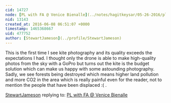 ```yaml
---
cid: 14727
node: [PL with FA @ Venice Bienalle](../notes/hagitkeysar/05-26-2016/pl-with-fa-venice-bienalle)
nid: 13143
created_at: 2016-06-08 06:51:07 +0000
timestamp: 1465368667
uid: 477752
author: [StewartJameson](../profile/StewartJameson)
---
```


This is the first time I see kite photography and its quality exceeds the expectations I had. I thought only the drone is able to make high-quality photos from the sky with a GoPro but turns out the kite is the budget solution which can make us happy with some astounding photography. Sadly, we see forests being destroyed which means higher land pollution and more CO2 in the area which is really painful even for the reader, not to mention the people that have been displaced :( .

[StewartJameson](../profile/StewartJameson) replying to: [PL with FA @ Venice Bienalle](../notes/hagitkeysar/05-26-2016/pl-with-fa-venice-bienalle)

